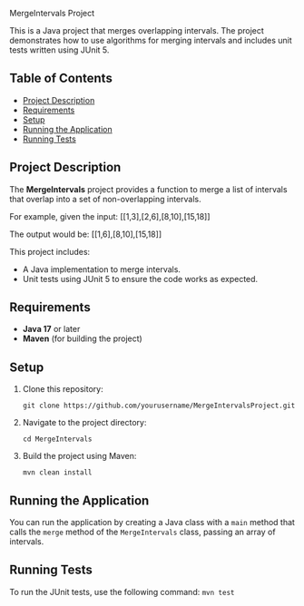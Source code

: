  MergeIntervals Project

This is a Java project that merges overlapping intervals. The project demonstrates how to use algorithms for merging intervals and includes unit tests written using JUnit 5.

## Table of Contents
- [Project Description](#project-description)
- [Requirements](#requirements)
- [Setup](#setup)
- [Running the Application](#running-the-application)
- [Running Tests](#running-tests)


## Project Description

The **MergeIntervals** project provides a function to merge a list of intervals that overlap into a set of non-overlapping intervals.

For example, given the input: [[1,3],[2,6],[8,10],[15,18]]

The output would be: [[1,6],[8,10],[15,18]]

This project includes:
- A Java implementation to merge intervals.
- Unit tests using JUnit 5 to ensure the code works as expected.

## Requirements

- **Java 17** or later
- **Maven** (for building the project)

## Setup

1. Clone this repository:
    ```
    git clone https://github.com/yourusername/MergeIntervalsProject.git
    ```
   
2. Navigate to the project directory:
    ```
    cd MergeIntervals
    ```

3. Build the project using Maven:
    ```
    mvn clean install
    ```

## Running the Application

You can run the application by creating a Java class with a `main` method that calls the `merge` method of the `MergeIntervals` class, passing an array of intervals.

## Running Tests

To run the JUnit tests, use the following command:
    ```
    mvn test
    ```
